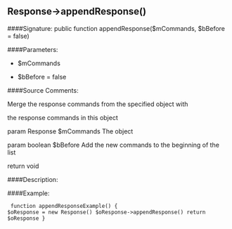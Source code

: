 ## Response->appendResponse()

####Signature: public function appendResponse($mCommands, $bBefore = false)

####Parameters:

* $mCommands

* $bBefore = false




####Source Comments:

Merge the response commands from the specified <Response> object with

the response commands in this <Response> object



param Response		$mCommands			The <Response> object

param boolean		$bBefore			Add the new commands to the beginning of the list



return void



####Description:


####Example:
<code><pre>
function appendResponseExample()
{
    $oResponse = new Response()
    $oResponse->appendResponse()
    return $oResponse
}
</pre></code>